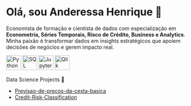 # Olá, sou Anderessa Henrique 👋

Economista de formação e cientista de dados com especialização em **Econometria, Séries Temporais, Risco de Crédito, Business e Analytics**. Minha paixão é transformar dados em insights estratégicos que apoiem decisões de negócios e gerem impacto real.

<img src="https://cdn.jsdelivr.net/gh/devicons/devicon/icons/python/python-original.svg" alt="Python" width="40" height="40"/> 
<img src="https://cdn.jsdelivr.net/gh/devicons/devicon/icons/sqlite/sqlite-original.svg" alt="SQL" width="40" height="40"/> 
<img src="https://cdn.jsdelivr.net/gh/devicons/devicon/icons/jupyter/jupyter-original.svg" alt="Jupyter" width="40" height="40"/> 
<img src="https://upload.wikimedia.org/wikipedia/commons/4/42/Qlik_logo.svg" alt="Qlik Sense" width="40" height="40"/>

Data Science Projects 🎲

- [Previsao-de-precos-da-cesta-basica](https://github.com/Andressaach/Previsao-de-precos-da-cesta-basica)
- [Credit-Risk-Classification](https://github.com/Andressaach/Credit-Risk-Classification)
